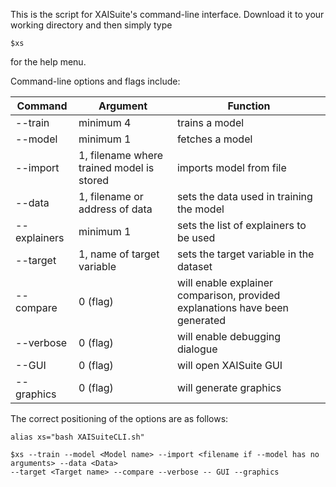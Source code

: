 This is the script for XAISuite's command-line interface. Download it to your working directory and then simply type 

```
$xs
```

for the help menu.

Command-line options and flags include:

| **Command**  | **Argument**                              | **Function**                                                                |
|--------------|-------------------------------------------|-----------------------------------------------------------------------------|
| --train      | minimum 4                                 | trains a model                                                              |
| --model      | minimum 1                                 | fetches a model                                                             |
| --import     | 1, filename where trained model is stored | imports model from file                                                     |
| --data       | 1, filename or address of data            | sets the data used in training the model                                    |
| --explainers | minimum 1                                 | sets the list of explainers to be used                                      |
| --target     | 1, name of target variable                | sets the target variable in the dataset                                     |
| --compare    | 0 (flag)                                  | will enable explainer comparison, provided explanations have been generated |
| --verbose    | 0 (flag)                                  | will enable debugging dialogue                                              |
| --GUI        | 0 (flag)                                  | will open XAISuite GUI                                                      |
| --graphics   | 0 (flag)                                  | will generate graphics                                                      |

The correct positioning of the options are as follows:

````
alias xs="bash XAISuiteCLI.sh"

$xs --train --model <Model name> --import <filename if --model has no arguments> --data <Data> 
--target <Target name> --compare --verbose -- GUI --graphics

````
